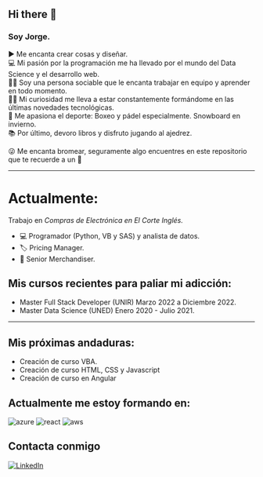 ## Hi there 👋

### Soy Jorge.  

▶  Me encanta crear cosas y diseñar.  
💻 Mi pasión por la programación me ha llevado por el mundo del Data Science y el desarrollo web.  
🧛‍♂️ Soy una persona sociable que le encanta trabajar en equipo y aprender en todo momento.  
🧙‍♂️ Mi curiosidad me lleva a estar constantemente formándome en las últimas novedades tecnológicas.  
🥊 Me apasiona el deporte: Boxeo y pádel especialmente. Snowboard en invierno.  
📚 Por último, devoro libros y disfruto jugando al ajedrez.  

😜 Me encanta bromear, seguramente algo encuentres en este repositorio que te recuerde a un 🤡  

---

# Actualmente:

Trabajo en *Compras de Electrónica en El Corte Inglés.*

  - 💻 Programador (Python, VB y SAS) y analista de datos.
  - 🏷 Pricing Manager.
  - 🔎 Senior Merchandiser.


## Mis cursos recientes para paliar mi adicción:

 - Master Full Stack Developer (UNIR) Marzo 2022 a Diciembre 2022.  
 - Master Data Science (UNED) Enero 2020 - Julio 2021.  
 
 ___

## Mis próximas andaduras:

  - Creación de curso VBA.
  - Creación de curso HTML, CSS y Javascript
  - Creación de curso en Angular
  
## Actualmente me estoy formando en:
    
   ![azure](https://user-images.githubusercontent.com/72794927/209656112-63154dca-abe6-4ef6-8faa-d51873e619d9.svg)
   ![react](https://user-images.githubusercontent.com/72794927/209655766-9500bded-8320-4748-9a2c-dcbbd7ee8d4f.svg)
   ![aws](https://user-images.githubusercontent.com/72794927/209655945-fd70596e-7d14-40c3-b110-5012ba682632.svg) 
 
## Contacta conmigo

[![LinkedIn](https://user-images.githubusercontent.com/72794927/209658574-f3e07b1a-cd63-4f30-b15d-31aafc00e397.svg)](https://es.linkedin.com/in/jorge-de-toro-695b90bb)


 

